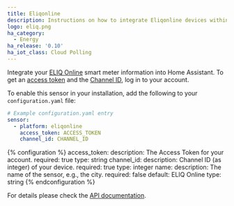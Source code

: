 ```yaml
---
title: Eliqonline
description: Instructions on how to integrate Eliqonline devices within Home Assistant.
logo: eliq.png
ha_category:
  - Energy
ha_release: '0.10'
ha_iot_class: Cloud Polling
---
```


Integrate your [ELIQ Online](https://eliq.io/) smart meter information into Home Assistant. To get an [access token](https://my.eliq.io/user/settings/api) and the [Channel ID](https://my.eliq.io/user/settings/locations), log in to your account.

To enable this sensor in your installation, add the following to your `configuration.yaml` file:

```yaml
# Example configuration.yaml entry
sensor:
  - platform: eliqonline
    access_token: ACCESS_TOKEN
    channel_id: CHANNEL_ID
```

{% configuration %}
access_token:
  description: The Access Token for your account.
  required: true
  type: string
channel_id:
  description: Channel ID (as integer) of your device.
  required: true
  type: integer
name:
  description: The name of the sensor, e.g., the city.
  required: false
  default: ELIQ Online
  type: string
{% endconfiguration %}

For details please check the [API documentation](https://eliq.zendesk.com/hc/en-us/articles/115002708449-API-Eliq-Online).
